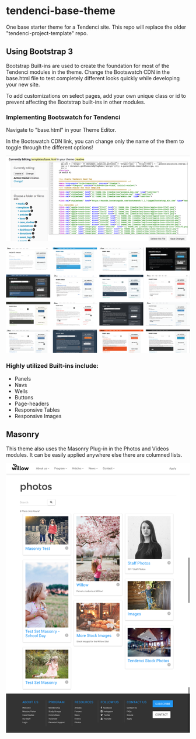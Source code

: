 # tendenci-base-theme
One base starter theme for a Tendenci site. This repo will replace the older "tendenci-project-template" repo.

## Using Bootstrap 3
Bootstrap Built-ins are used to create the foundation for most of the Tendenci modules in the theme.  Change the Bootswatch CDN in the base.html file to test completely different looks quickly while developing your new site.

To add customizations on select pages, add your own unique class or id to prevent affecting the Bootstrap built-ins in other modules.

### Implementing Bootswatch for Tendenci
Navigate to "base.html" in your Theme Editor.

In the Bootswatch CDN link, you can change only the name of the them to toggle through the different options!

![Implementing Bootswatch for Tendenci](screenshots/bootswatch-theme-editor.png "Implementing Bootswatch for Tendenci.")

![Example Bootswatch for Tendenci](screenshots/bootswatch-themes.png "Example Bootswatch for Tendenci.")


### Highly utilized Built-ins include:
* Panels
* Navs
* Wells
* Buttons
* Page-headers
* Responsive Tables
* Responsive Images

## Masonry
This theme also uses the Masonry Plug-in in the Photos and Videos modules.  It can be easily applied anywhere else there are columned lists.

![An example of Masonry implemented in the Photos Module](screenshots/masonry-photos.png "An example of Masonry implemented in the Photos Module.")
